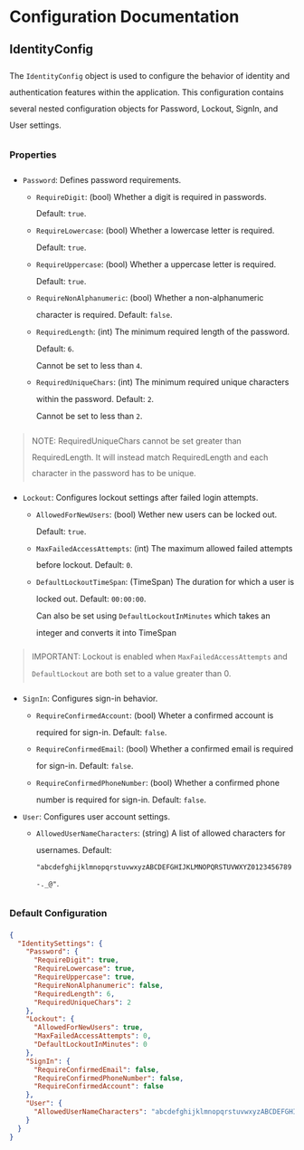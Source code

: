 <div style="line-height: 1.8rem;">

# Configuration Documentation

## IdentityConfig

The `IdentityConfig` object is used to configure the behavior of identity and authentication features within the application. This configuration contains several nested configuration objects for Password, Lockout, SignIn, and User settings.

### Properties

- `Password`: Defines password requirements.
  - `RequireDigit`: (bool) Whether a digit is required in passwords. Default: `true`.
  - `RequireLowercase`: (bool) Whether a lowercase letter is required. Default: `true`.
  - `RequireUppercase`: (bool) Whether a uppercase letter is required. Default: `true`.
  - `RequireNonAlphanumeric`: (bool) Whether a non-alphanumeric character is required. Default: `false`.
  - `RequiredLength`: (int) The minimum required length of the password. Default: `6`.
<br> Cannot be set to less than `4`.
  - `RequiredUniqueChars`: (int) The minimum required unique characters within the password. Default: `2`.
<br> Cannot be set to less than `2`.
>NOTE: RequiredUniqueChars cannot be set greater than RequiredLength. It will instead match RequiredLength and each character in the password has to be unique.
- `Lockout`: Configures lockout settings after failed login attempts.
  - `AllowedForNewUsers`: (bool) Wether new users can be locked out. Default: `true`.
  - `MaxFailedAccessAttempts`: (int) The maximum allowed failed attempts before lockout. Default: `0`.
  - `DefaultLockoutTimeSpan`: (TimeSpan) The duration for which a user is locked out. Default: `00:00:00`.
<br> Can also be set using `DefaultLockoutInMinutes` which takes an integer and converts it into TimeSpan
>IMPORTANT: Lockout is enabled when `MaxFailedAccessAttempts` and `DefaultLockout` are both set to a value greater than 0.
- `SignIn`: Configures sign-in behavior.
  - `RequireConfirmedAccount`: (bool) Wheter a confirmed account is required for sign-in. Default: `false`.
  - `RequireConfirmedEmail`: (bool) Whether a confirmed email is required for sign-in. Default: `false`.
  - `RequireConfirmedPhoneNumber`: (bool) Whether a confirmed phone number is required for sign-in. Default: `false`.
- `User`: Configures user account settings.
  - `AllowedUserNameCharacters`: (string) A list of allowed characters for usernames. Default: `"abcdefghijklmnopqrstuvwxyzABCDEFGHIJKLMNOPQRSTUVWXYZ0123456789-._@"`.

### Default Configuration

```json
{
  "IdentitySettings": {
    "Password": {
      "RequireDigit": true,
      "RequireLowercase": true,
      "RequireUppercase": true,
      "RequireNonAlphanumeric": false,
      "RequiredLength": 6,
      "RequiredUniqueChars": 2
    },
    "Lockout": {
      "AllowedForNewUsers": true,
      "MaxFailedAccessAttempts": 0,
      "DefaultLockoutInMinutes": 0
    },
    "SignIn": {
      "RequireConfirmedEmail": false,
      "RequireConfirmedPhoneNumber": false,
      "RequireConfirmedAccount": false
    },
    "User": {
      "AllowedUserNameCharacters": "abcdefghijklmnopqrstuvwxyzABCDEFGHIJKLMNOPQRSTUVWXYZ0123456789-._@+"
    }
  }
}
```
